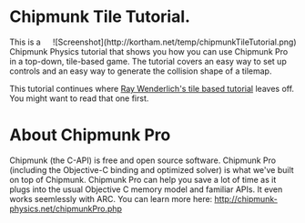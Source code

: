 Chipmunk Tile Tutorial.
=

<div style="float:right;">![Screenshot](http://kortham.net/temp/chipmunkTileTutorial.png)</div>

This is a Chipmunk Physics tutorial that shows you how you can use Chipmunk Pro in a top-down, tile-based game. The tutorial covers an easy way to set up controls and an easy way to generate the collision shape of a tilemap.

This tutorial continues where [Ray Wenderlich's tile based tutorial](http://www.raywenderlich.com/1163/how-to-make-a-tile-based-game-with-cocos2d) leaves off. You might want to read that one first.

About Chipmunk Pro
=

Chipmunk (the C-API) is free and open source software. Chipmunk Pro (including the Objective-C binding and optimized solver) is what we've built on top of Chipmunk. Chipmunk Pro can help you save a lot of time as it plugs into the usual Objective C memory model and familiar APIs. It even works seemlessly with ARC. You can learn more here: http://chipmunk-physics.net/chipmunkPro.php